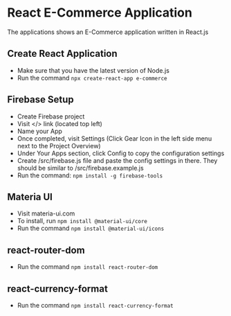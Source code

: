 # React E-Commerce Application

The applications shows an E-Commerce application written in React.js

## Create React Application
- Make sure that you have the latest version of Node.js
- Run the command ```npx create-react-app e-commerce```

## Firebase Setup
- Create Firebase project
- Visit </> link (located top left)
- Name your App
- Once completed, visit Settings (Click Gear Icon in the left side menu next to the Project Overview)
- Under Your Apps section, click Config to copy the configuration settings
- Create /src/firebase.js file and paste the config settings in there. They should be similar to /src/firebase.example.js
- Run the command: ```npm install -g firebase-tools```

## Materia UI
- Visit materia-ui.com
- To install, run ```npm install @material-ui/core```
- Run the command ```npm install @material-ui/icons```

## react-router-dom
- Run the command ```npm install react-router-dom```

## react-currency-format
- Run the command ```npm install react-currency-format```